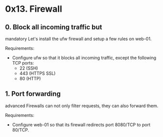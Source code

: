 # 0x13. Firewall

## 0. Block all incoming traffic but
mandatory
Let's install the ufw firewall and setup a few rules on web-01.

Requirements:
- Configure ufw so that it blocks all incoming traffic, except the following TCP ports:
    - 22 (SSH)
    - 443 (HTTPS SSL)
    - 80 (HTTP)

## 1. Port forwarding
advanced
Firewalls can not only filter requests, they can also forward them.

Requirements:
- Configure web-01 so that its firewall redirects port 8080/TCP to port 80/TCP. 
